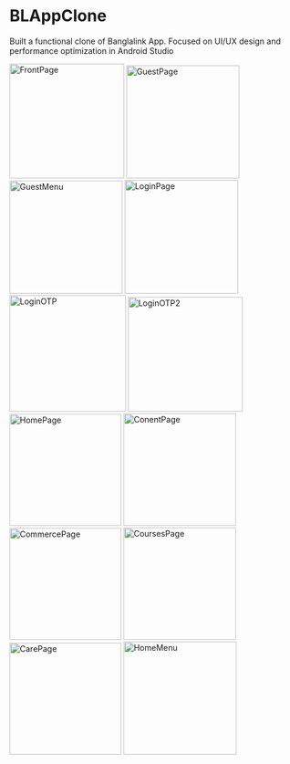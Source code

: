 # BLAppClone
Built a functional clone of Banglalink App. Focused on UI/UX design and performance optimization in Android Studio 

<img width="201" alt="FrontPage" src="https://github.com/user-attachments/assets/bf25f7b4-1f43-40cb-9dc6-cbddface4e8c" />
<img width="198" alt="GuestPage" src="https://github.com/user-attachments/assets/678afb33-0cf6-4dc7-9432-72232a461214" />    
<img width="198" alt="GuestMenu" src="https://github.com/user-attachments/assets/a4b0a705-dc89-4ab7-8ca3-e8fe9acc3f6b" />
<img width="199" alt="LoginPage" src="https://github.com/user-attachments/assets/8626f373-0f64-4d99-9fe5-6bb32522b245" />
<img width="204" alt="LoginOTP" src="https://github.com/user-attachments/assets/b0e5d463-f784-46e1-b25d-19159f851c5a" />
<img width="201" alt="LoginOTP2" src="https://github.com/user-attachments/assets/d34a3663-432b-4dfb-a781-7edf77b7e1ba" />
<img width="196" alt="HomePage" src="https://github.com/user-attachments/assets/5404b9e3-cb11-48b5-bf80-4adf54e421ce" />
<img width="197" alt="ConentPage" src="https://github.com/user-attachments/assets/26a56ea3-4d2a-43c9-aba2-1ee5981042e2" />
<img width="196" alt="CommercePage" src="https://github.com/user-attachments/assets/0d8029fd-f0a6-4b2b-9058-333b24e0543c" />
<img width="197" alt="CoursesPage" src="https://github.com/user-attachments/assets/987dced8-bedb-42b0-9a8b-d47176c1f069" />
<img width="196" alt="CarePage" src="https://github.com/user-attachments/assets/337c65a8-3bcf-4382-af28-582d5ac4d343" />
<img width="198" alt="HomeMenu" src="https://github.com/user-attachments/assets/dde12fa5-313f-4b7b-8780-1d8efe78a253" />
